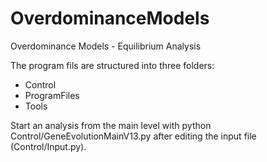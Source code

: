 # OverdominanceModels
Overdominance Models - Equilibrium Analysis

The program fils are structured into three folders:
* Control
* ProgramFiles
* Tools

Start an analysis from the main level with
python Control/GeneEvolutionMainV13.py
after editing the input file (Control/Input.py).
